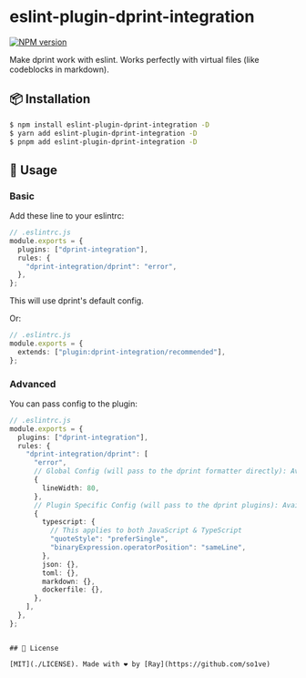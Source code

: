 # eslint-plugin-dprint-integration

[![NPM version](https://img.shields.io/npm/v/eslint-plugin-dprint-integration?color=a1b858&label=)](https://www.npmjs.com/package/eslint-plugin-dprint-integration)

Make dprint work with eslint. Works perfectly with virtual files (like codeblocks in markdown).

## 📦 Installation

```bash
$ npm install eslint-plugin-dprint-integration -D
$ yarn add eslint-plugin-dprint-integration -D
$ pnpm add eslint-plugin-dprint-integration -D
```

## 🚀 Usage

### Basic

Add these line to your eslintrc:

```ts
// .eslintrc.js
module.exports = {
  plugins: ["dprint-integration"],
  rules: {
    "dprint-integration/dprint": "error",
  },
};
```

This will use dprint's default config.

Or:

```ts
// .eslintrc.js
module.exports = {
  extends: ["plugin:dprint-integration/recommended"],
};
```

### Advanced

You can pass config to the plugin:

```ts
// .eslintrc.js
module.exports = {
  plugins: ["dprint-integration"],
  rules: {
    "dprint-integration/dprint": [
      "error",
      // Global Config (will pass to the dprint formatter directly): Available at https://dprint.dev/config/
      {
        lineWidth: 80,
      },
      // Plugin Specific Config (will pass to the dprint plugins): Available at https://dprint.dev/plugins/
      {
        typescript: {
          // This applies to both JavaScript & TypeScript
          "quoteStyle": "preferSingle",
          "binaryExpression.operatorPosition": "sameLine",
        },
        json: {},
        toml: {},
        markdown: {},
        dockerfile: {},
      },
    ],
  },
};
```
```

## 📝 License

[MIT](./LICENSE). Made with ❤️ by [Ray](https://github.com/so1ve)
